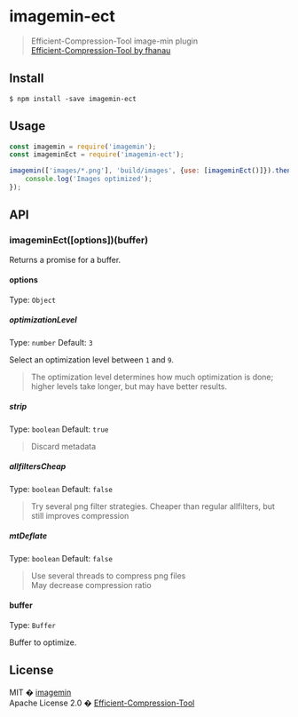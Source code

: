 # imagemin-ect

> Efficient-Compression-Tool image-min plugin<br/>
> [Efficient-Compression-Tool by fhanau](https://github.com/fhanau/Efficient-Compression-Tool)

## Install

```
$ npm install -save imagemin-ect
```

## Usage

```js
const imagemin = require('imagemin');
const imageminEct = require('imagemin-ect');

imagemin(['images/*.png'], 'build/images', {use: [imageminEct()]}).then(() => {
	console.log('Images optimized');
});
```

## API

### imageminEct([options])(buffer)

Returns a promise for a buffer.

#### options

Type: `Object`

##### optimizationLevel

Type: `number`
Default: `3`

Select an optimization level between `1` and `9`.

> The optimization level determines how much optimization is done; higher levels take longer, but may have better results.

##### strip

Type: `boolean`
Default: `true`

> Discard metadata

##### allfiltersCheap

Type: `boolean`
Default: `false`

> Try several png filter strategies. Cheaper than regular allfilters, but still improves compression

##### mtDeflate

Type: `boolean`
Default: `false`

> Use several threads to compress png files<br/>
> May decrease compression ratio

#### buffer

Type: `Buffer`

Buffer to optimize.

## License

MIT � [imagemin](https://github.com/imagemin)<br/>
Apache License 2.0 � [Efficient-Compression-Tool](https://github.com/fhanau/Efficient-Compression-Tool)
